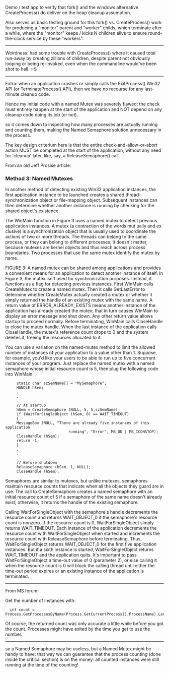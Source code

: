 Demo / test app to verify that fork() and the windows alternative CreateProcess() do deliver on the heap cleanup assumption.

Also serves as basic testing ground for this fork() vs. CreateProcess() work for producing a "monitor" parent and "worker" childs, which terminate after a while, where the "monitor" keeps / kicks N children alive to ensure round-the-clock service by these "workers".

------

Weirdness: had some trouble with CreateProcess() where it caused total run-away by creating zillions of children, despite parent not obviously looping or being re-invoked, even when the commandline would've been shot to hell. :-S

------

Extra: when an application crashes or simply calls the ExitProcess() Win32 API (or TerminateProcess() API), then we have no recourse for any last-minute cleanup code.

Hence my initial code with a named Mutex was severely flawed: the check must entirely happen at the start of the application and NOT depend on any cleanup code doing its job (or not).

so it comes down to inspecting how many processes are actually running and counting them, making the Named Semaphore solution unnecessary in the process.

The key design criterium here is that the entire check-and-allow-or-abort action MUST be completed at the start of the application, without any need for 'cleanup' later, like, say, a ReleaseSemaphore() call.




From an old Jeff Prosise article:

### Method 3: Named Mutexes

In another method of detecting existing Win32 application instances, the first application instance to be launched creates a shared thread-synchronization object or file-mapping object. Subsequent instances can then determine whether another instance is running by checking for the shared object's existence.

The WinMain function in Figure 3 uses a named mutex to detect previous application instances. A mutex (a contraction of the words mut ually and ex clusive) is a synchronization object that is usually used to coordinate the actions of two or more threads. The threads can belong to the same process, or they can belong to different processes; it doesn't matter, because mutexes are kernel objects and thus reach across process boundaries. Two processes that use the same mutex identify the mutex by name.

FIGURE 3: A named mutex can be shared among applications and provides a convenient means for an application to detect another instance of itself.
In Figure 3, the mutex isn't used for synchronization purposes. Instead, it functions as a flag for detecting previous instances. First WinMain calls CreateMutex to create a named mutex. Then it calls GetLastError to determine whether CreateMutex actually created a mutex or whether it simply returned the handle of an existing mutex with the same name. A return value of ERROR_ALREADY_EXISTS means another instance of the application has already created the mutex; that in turn causes WinMain to display an error message and shut down. Any other return value allows startup to proceed normally. Before terminating, WinMain calls CloseHandle to close the mutex handle. When the last instance of the application calls CloseHandle, the mutex's reference count drops to 0 and the system deletes it, freeing the resources allocated to it.

You can use a variation on the named-mutex method to limit the allowed number of instances of your application to a value other than 1. Suppose, for example, you'd like your users to be able to run up to five concurrent instances of your program. Just replace the named mutex with a named semaphore whose initial resource count is 5, then plug the following code into WinMain:

         static char szSemName[] = "MySemaphore";
         HANDLE hSem;
         .
         .
         .
         // At startup
         hSem = CreateSemaphore (NULL, 5, 5,szSemName);
         if (WaitForSingleObject (hSem, 0) == WAIT_TIMEOUT) 
         {
         MessageBox (NULL, "There are already five instances of this application
                                running", "Error", MB_OK | MB_ICONSTOP);
         CloseHandle (hSem);
         return -1;
         }
         .
         .
         .
         // Before shutdown
         ReleaseSemaphore (hSem, 1, NULL);
         CloseHandle (hSem);

Semaphores are similar to mutexes, but unlike mutexes, semaphores maintain resource counts that indicate when all the objects they guard are in use. The call to CreateSemaphore creates a named semaphore with an initial resource count of 5 if a semaphore of the same name doesn't already exist; otherwise, it returns the handle of the existing semaphore.

Calling WaitForSingleObject with the semaphore's handle decrements the resource count and returns WAIT_OBJECT_0 if the semaphore's resource count is nonzero. If the resource count is 0, WaitForSingleObject simply returns WAIT_TIMEOUT. Each instance of the application decrements the resource count with WaitForSingleObject when started and increments the resource count with ReleaseSemaphore before terminating. Thus, WaitForSingleObject returns WAIT_OBJECT_0 for the first five application instances. But if a sixth instance is started, WaitForSingleObject returns WAIT_TIMEOUT and the application quits. It's important to pass WaitForSingleObject a time-out value of 0 (parameter 2), or else calling it when the resource count is 0 will block the calling thread until either the time-out period expires or an existing instance of the application is terminated.

---

From MS forum:

Get the number of instances with:

      int count = Process.GetProcessesByName(Process.GetCurrentProcess().ProcessName).Length;

Of course, the returned count was only accurate a little while before you got the count.  Processes might have exited by the time you get to use the number.

---

so a Named Semaphore may be useless, but a Named Mutex might be handy to have: that way we can guarantee that the process counting (done inside the critical section) is on the money: all counted instances were still running at the time of the counting!


